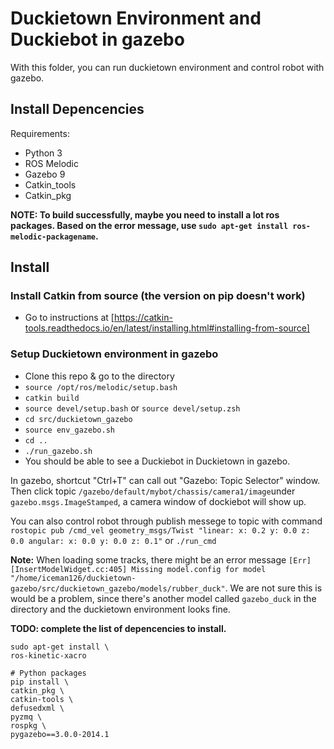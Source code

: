 # Duckietown Environment and Duckiebot in gazebo

With this folder, you can run duckietown environment and control robot with gazebo.

## Install Depencencies

Requirements:
- Python 3
- ROS Melodic
- Gazebo 9
- Catkin_tools
- Catkin_pkg

**NOTE:  To build successfully, maybe you need to install a lot ros packages. Based on the error message, use ```sudo apt-get install ros-melodic-packagename```.**

## Install

### Install Catkin from source (the version on pip doesn't work)
- Go to instructions at [https://catkin-tools.readthedocs.io/en/latest/installing.html#installing-from-source]

### Setup Duckietown environment in gazebo
- Clone this repo & go to the directory
- `source /opt/ros/melodic/setup.bash`
- `catkin build`
- `source devel/setup.bash` or `source devel/setup.zsh`
- `cd src/duckietown_gazebo`
- `source env_gazebo.sh`
- `cd ..`
- `./run_gazebo.sh`
- You should be able to see a Duckiebot in Duckietown in gazebo.

In gazebo, shortcut "Ctrl+T" can call out "Gazebo: Topic Selector" window. Then click topic ```/gazebo/default/mybot/chassis/camera1/image```under ```gazebo.msgs.ImageStamped```, a camera window of dockiebot will show up.

You can also control robot through publish messege to topic with command ```rostopic pub /cmd_vel geometry_msgs/Twist "linear:
  x: 0.2
  y: 0.0
  z: 0.0
angular:
  x: 0.0
  y: 0.0
  z: 0.1"``` or ```./run_cmd```

**Note:** When loading some tracks, there might be an error message `[Err] [InsertModelWidget.cc:405] Missing model.config for model "/home/iceman126/duckietown-gazebo/src/duckietown_gazebo/models/rubber_duck"`. We are not sure this is would be a problem, since there's another model called `gazebo_duck` in the directory and the duckietown environment looks fine.

**TODO: complete the list of depencencies to install.**

```
sudo apt-get install \
ros-kinetic-xacro

# Python packages
pip install \
catkin_pkg \
catkin-tools \
defusedxml \
pyzmq \
rospkg \
pygazebo==3.0.0-2014.1
```






